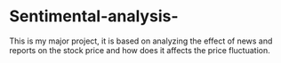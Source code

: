 # Sentimental-analysis-
This is my major project, it is based on analyzing the effect of news and reports on the stock price and how does it affects the price fluctuation.
